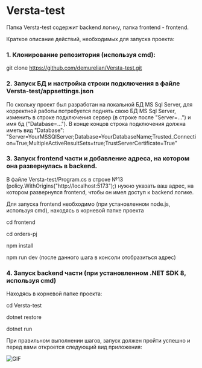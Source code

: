 # Versta-test
Папка Versta-test содержит backend логику, папка frontend - frontend.

Краткое описание действий, необходимых для запуска проекта:
### 1. Клонирование репозитория (используя cmd):

git clone https://github.com/demurelian/Versta-test.git

### 2. Запуск БД и настройка строки подключения в файле Versta-test/appsettings.json
По скольку проект был разработан на локальной БД MS Sql Server, для корректной работы потребуется поднять свою БД MS Sql Server, изменить в строке подключения сервер (в строке после "Server=...") и имя бд ("Database=...").
В конце концов строка подключения должна иметь вид "Database": "Server=YourMSSQlServer;Database=YourDatabaseName;Trusted_Connection=True;MultipleActiveResultSets=true;TrustServerCertificate=True"

### 3. Запуск frontend части и добавление адреса, на котором она развернулась в backend.
В файле Versta-test/Program.cs в строке №13 (policy.WithOrigins("http://localhost:5173");) нужно указать ваш адрес, на котором развернулся frontend, чтобы он имел доступ к backend логике.

Для запуска frontend необходимо (при установленном node.js, используя cmd), находясь в корневой папке проекта

cd frontend

cd orders-pj

npm install

npm run dev (после данного шага в консоли отобразиться адрес)


### 4. Запуск backend части (при установленном .NET SDK 8, используя cmd)
Находясь в корневой папке проекта:

cd Versta-test

dotnet restore

dotnet run


При правильном выполнении шагов, запуск должен пройти успешно и перед вами откроется следующий вид приложения:

![GIF](https://media.giphy.com/media/v1.Y2lkPTc5MGI3NjExd2d6anByMHJlcTQxZHN5ZWU4bGpodXF5b29zMmpsbThwMWQyMmM4ZSZlcD12MV9pbnRlcm5hbF9naWZfYnlfaWQmY3Q9Zw/FWjAhJwR5ffffkiCsp/giphy.gif)
